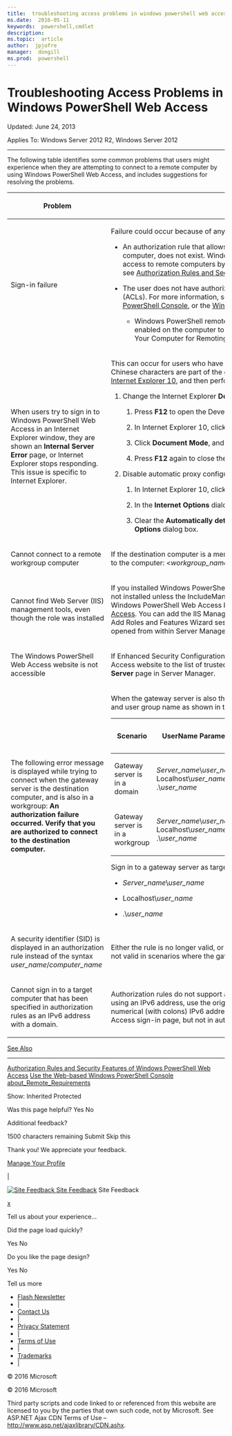 ```yaml
---
title:  troubleshooting access problems in windows powershell web access
ms.date:  2016-05-11
keywords:  powershell,cmdlet
description:  
ms.topic:  article
author:  jpjofre
manager:  dongill
ms.prod:  powershell
---
```


#  Troubleshooting Access Problems in Windows PowerShell Web Access

Updated: June 24, 2013

Applies To: Windows Server 2012 R2, Windows Server 2012

<a href="" id="BKMK_trouble"></a>

------------------------------------------------------------------------

The following table identifies some common problems that users might experience when they are attempting to connect to a remote computer by using Windows PowerShell Web Access, and includes suggestions for resolving the problems.

<table>
<colgroup>
<col width="50%" />
<col width="50%" />
</colgroup>
<thead>
<tr class="header">
<th><p>Problem</p></th>
<th><p>Possible cause and solution</p></th>
</tr>
</thead>
<tbody>
<tr class="odd">
<td><p>Sign-in failure</p></td>
<td><p>Failure could occur because of any of the following.</p>
<ul>
<li><p>An authorization rule that allows the user access to the computer, or a specific session configuration on the remote computer, does not exist. Windows PowerShell Web Access security is restrictive; users must be granted explicit access to remote computers by using authorization rules. For more information about creating authorization rules, see <a href="https://technet.microsoft.com/en-us/library/dn282394(v=ws.11).aspx">Authorization Rules and Security Features of Windows PowerShell Web Access</a> in this guide.</p></li>
<li><p>The user does not have authorized access to the destination computer. This is determined by access control lists (ACLs). For more information, see “Signing in to Windows PowerShell Web Access” in <a href="https://technet.microsoft.com/en-us/library/hh831417(v=ws.11).aspx">Use the Web-based Windows PowerShell Console</a>, or the <a href="https://msdn.microsoft.com/library/windows/desktop/ee706585.aspx">Windows PowerShell Team Blog</a>.</p>
<ul>
<li><p>Windows PowerShell remote management might not be enabled on the destination computer. Verify that it is enabled on the computer to which the user is trying to connect. For more information, see “How to Configure Your Computer for Remoting” in <a href="https://technet.microsoft.com/library/dd315349.aspx">about_Remote_Requirements</a> in the Windows PowerShell About Help Topics.</p></li>
</ul></li>
</ul></td>
</tr>
<tr class="even">
<td><p>When users try to sign in to Windows PowerShell Web Access in an Internet Explorer window, they are shown an <strong>Internal Server Error</strong> page, or Internet Explorer stops responding. This issue is specific to Internet Explorer.</p></td>
<td><p>This can occur for users who have signed in with a domain name that contains Chinese characters, or if one or more Chinese characters are part of the gateway server name. To work around this issue, the user should <a href="http://ie.microsoft.com/testdrive/info/downloads/Default.html">install and run Internet Explorer 10</a>, and then perform the following steps.</p>
<ol>
<li><p>Change the Internet Explorer <strong>Document Mode</strong> setting to <strong>IE10 standards</strong>.</p>
<ol>
<li><p>Press <strong>F12</strong> to open the Developer Tools console.</p></li>
<li><p>In Internet Explorer 10, click <strong>Browser Mode</strong>, and then select <strong>Internet Explorer 10</strong>.</p></li>
<li><p>Click <strong>Document Mode</strong>, and then click <strong>IE10 standards</strong>.</p></li>
<li><p>Press <strong>F12</strong> again to close the Developer Tools console.</p></li>
</ol></li>
<li><p>Disable automatic proxy configuration.</p>
<ol>
<li><p>In Internet Explorer 10, click <strong>Tools</strong>, and then click <strong>Internet Options</strong>.</p></li>
<li><p>In the <strong>Internet Options</strong> dialog box, on the <strong>Connections</strong> tab, click <strong>LAN settings</strong>.</p></li>
<li><p>Clear the <strong>Automatically detect settings</strong> check box. Click <strong>OK</strong>, and then click <strong>OK</strong> again to close the <strong>Internet Options</strong> dialog box.</p></li>
</ol></li>
</ol></td>
</tr>
<tr class="odd">
<td><p>Cannot connect to a remote workgroup computer</p></td>
<td><p>If the destination computer is a member of a workgroup, use the following syntax to provide your user name and sign in to the computer: &lt;<em>workgroup_name</em>&gt;\&lt;<em>user_name</em>&gt;</p></td>
</tr>
<tr class="even">
<td><p>Cannot find Web Server (IIS) management tools, even though the role was installed</p></td>
<td><p>If you installed Windows PowerShell Web Access by using the <span class="code">Install-WindowsFeature</span> cmdlet, management tools are not installed unless the <span class="code">IncludeManagementTools</span> parameter is added to the cmdlet. For an example, see “To install Windows PowerShell Web Access by using Windows PowerShell cmdlets” in <a href="https://technet.microsoft.com/en-us/library/hh831611(v=ws.11).aspx">Install and Use Windows PowerShell Web Access</a>. You can add the IIS Manager console and other IIS management tools that you need by selecting the tools in an Add Roles and Features Wizard session that is targeted at the gateway server. The Add Roles and Features Wizard is opened from within Server Manager.</p></td>
</tr>
<tr class="odd">
<td><p>The Windows PowerShell Web Access website is not accessible</p></td>
<td><p>If Enhanced Security Configuration is enabled in Internet Explorer (IE ESC), you can add the Windows PowerShell Web Access website to the list of trusted sites, or disable IE ESC. You can disable IE ESC in the <strong>Properties</strong> tile on the <strong>Local Server</strong> page in Server Manager.</p></td>
</tr>
<tr class="even">
<td><p>The following error message is displayed while trying to connect when the gateway server is the destination computer, and is also in a workgroup: <strong>An authorization failure occurred. Verify that you are authorized to connect to the destination computer.</strong></p></td>
<td><p>When the gateway server is also the destination server, and it is in a workgroup, specify the user name, computer name, and user group name as shown in the following table. Do not use a dot (.) by itself to represent the computer name.</p>
<div>
<table>
<colgroup>
<col width="20%" />
<col width="20%" />
<col width="20%" />
<col width="20%" />
<col width="20%" />
</colgroup>
<thead>
<tr class="header">
<th><p>Scenario</p></th>
<th><p>UserName Parameter</p></th>
<th><p>UserGroup Parameter</p></th>
<th><p>ComputerName Parameter</p></th>
<th><p>ComputerGroup Parameter</p></th>
</tr>
</thead>
<tbody>
<tr class="odd">
<td><p>Gateway server is in a domain</p></td>
<td><p><em>Server_name</em>\<em>user_name</em>, Localhost\<em>user_name</em>, or .\<em>user_name</em></p></td>
<td><p><em>Server_name</em>\<em>user_group</em>, Localhost\<em>user_group</em>, or .\<em>user_group</em></p></td>
<td><p>Fully qualified name of gateway server, or Localhost</p></td>
<td><p><em>Server_name</em>\<em>computer_group</em>, Localhost\<em>computer_group</em>, or .\<em>computer_group</em></p></td>
</tr>
<tr class="even">
<td><p>Gateway server is in a workgroup</p></td>
<td><p><em>Server_name</em>\<em>user_name</em>, Localhost\<em>user_name</em>, or .\<em>user_name</em></p></td>
<td><p><em>Server_name</em>\<em>user_group</em>, Localhost\<em>user_group</em> or .\<em>user_group</em></p></td>
<td><p>Server name</p></td>
<td><p><em>Server_name</em>\<em>computer_group</em>, Localhost\<em>computer_group</em> or .\<em>computer_group</em></p></td>
</tr>
</tbody>
</table>
</div>
<p>Sign in to a gateway server as target computer by using credentials formatted as one of the following.</p>
<ul>
<li><p><em>Server_name</em>\<em>user_name</em></p></li>
<li><p>Localhost\<em>user_name</em></p></li>
<li><p>.\<em>user_name</em></p></li>
</ul></td>
</tr>
<tr class="odd">
<td><p>A security identifier (SID) is displayed in an authorization rule instead of the syntax <em>user_name</em>/<em>computer_name</em> </p></td>
<td><p>Either the rule is no longer valid, or the Active Directory Domain Services query failed. An authorization rule is usually not valid in scenarios where the gateway server was at one time in a workgroup, but was later joined to a domain.</p></td>
</tr>
<tr class="even">
<td><p>Cannot sign in to a target computer that has been specified in authorization rules as an IPv6 address with a domain.</p></td>
<td><p>Authorization rules do not support an IPv6 address in form of a domain name. To specify a destination computer by using an IPv6 address, use the original IPv6 address (that contains colons) in the authorization rule. Both domain and numerical (with colons) IPv6 addresses are supported as the target computer name on the Windows PowerShell Web Access sign-in page, but not in authorization rules. For more information about IPv6 addresses, see <a href="https://technet.microsoft.com/library/cc781672.aspx">How IPv6 Works</a>.</p></td>
</tr>
</tbody>
</table>

<a href="javascript:void(0)" class="LW_CollapsibleArea_TitleAhref" title="Collapse"><span class="cl_CollapsibleArea_expanding LW_CollapsibleArea_Img"></span><span class="LW_CollapsibleArea_Title">See Also</span></a>
<a href="/en-us/library/dn282395(v=ws.11).aspx#Anchor_1" class="LW_CollapsibleArea_Anchor_Img" title="Right-click to copy and share the link for this section"></a>

------------------------------------------------------------------------

[Authorization Rules and Security Features of Windows PowerShell Web Access](https://technet.microsoft.com/en-us/library/dn282394(v=ws.11).aspx)
[Use the Web-based Windows PowerShell Console](https://technet.microsoft.com/en-us/library/hh831417(v=ws.11).aspx)
[about_Remote_Requirements](https://technet.microsoft.com/library/dd315349.aspx)

<span>Show:</span> Inherited Protected

<span class="stdr-votetitle">Was this page helpful?</span>
Yes
No

Additional feedback?

<span class="stdr-count"><span class="stdr-charcnt">1500</span> characters remaining</span>
Submit
Skip this

<span class="stdr-thankyou">Thank you!</span> <span class="stdr-appreciate">We appreciate your feedback.</span>

[Manage Your Profile](https://social.technet.microsoft.com/profile)

|

<a href="javascript:void(0)" id="SiteFeedbackLinkOpener"><span id="FeedbackButton" class="FeedbackButton clip20x21"> <img src="https://i-technet.sec.s-msft.com/Areas/Epx/Content/Images/ImageSprite.png?v=635975720914499532" alt="Site Feedback" id="feedBackImg" class="cl_footer_feedback_icon" /> </span> Site Feedback</a>
Site Feedback

<a href="javascript:void(0)" id="SiteFeedbackLinkCloser">x</a>

Tell us about your experience...

Did the page load quickly?

<span> Yes<span> </span></span> <span> No<span> </span></span>

Do you like the page design?

<span> Yes<span> </span></span> <span> No<span> </span></span>

Tell us more

-   [Flash Newsletter](https://technet.microsoft.com/cc543196.aspx)
-   |
-   [Contact Us](https://technet.microsoft.com/cc512759.aspx)
-   |
-   [Privacy Statement](https://privacy.microsoft.com/privacystatement)
-   |
-   [Terms of Use](https://technet.microsoft.com/cc300389.aspx)
-   |
-   [Trademarks](https://www.microsoft.com/en-us/legal/intellectualproperty/Trademarks/)
-   |

© 2016 Microsoft

© 2016 Microsoft

Third party scripts and code linked to or referenced from this website are licensed to you by the parties that own such code, not by Microsoft. See ASP.NET Ajax CDN Terms of Use – http://www.asp.net/ajaxlibrary/CDN.ashx.
<img src="https://m.webtrends.com/dcsjwb9vb00000c932fd0rjc7_5p3t/njs.gif?dcsuri=/nojavascript&amp;WT.js=No" alt="DCSIMG" id="Img1" width="1" height="1" />

